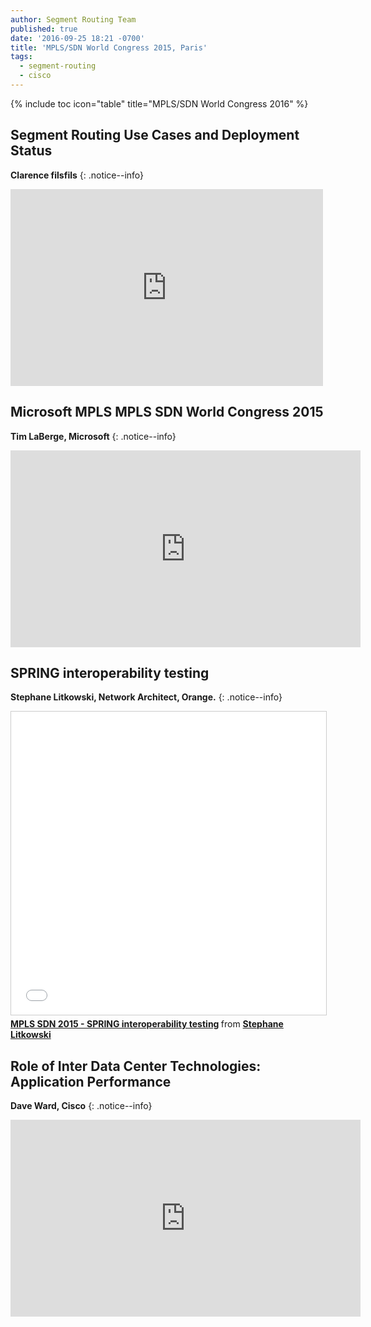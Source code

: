 ```yaml
---
author: Segment Routing Team
published: true
date: '2016-09-25 18:21 -0700'
title: 'MPLS/SDN World Congress 2015, Paris'
tags:
  - segment-routing
  - cisco
---
```

{% include toc icon="table" title="MPLS/SDN World Congress 2016" %}


## Segment Routing Use Cases and Deployment Status    


**Clarence filsfils**
{: .notice--info}  
 

<iframe width="500" height="315" class="fitvidsignore" src="https://www.youtube.com/embed/0IVk3WnrROs" frameborder="0" allowfullscreen></iframe>    

  
## Microsoft MPLS MPLS SDN World Congress 2015     

**Tim LaBerge, Microsoft**
{: .notice--info}  

<iframe width="560" height="315" src="https://www.youtube.com/embed/S1WlMSf4j_4" frameborder="0" allowfullscreen></iframe>  


## SPRING interoperability testing  


**Stephane Litkowski, Network Architect, Orange.**
{: .notice--info}  

<iframe src="//www.slideshare.net/slideshow/embed_code/key/MzWsXnjKzuHNhO" width="595" height="485" frameborder="0" marginwidth="0" marginheight="0" scrolling="no" style="border:1px solid #CCC; border-width:1px; margin-bottom:5px; max-width: 100%;" allowfullscreen> </iframe> <div style="margin-bottom:5px"> <strong> <a href="//www.slideshare.net/StephaneLitkowski/mpls-sdn-2015-spring-interoperability-testing" title="MPLS SDN 2015 - SPRING interoperability testing" target="_blank">MPLS SDN 2015 - SPRING interoperability testing</a> </strong> from <strong><a target="_blank" href="//www.slideshare.net/StephaneLitkowski">Stephane Litkowski</a></strong> </div>  
  
  
## Role of Inter Data Center Technologies: Application Performance  

**Dave Ward, Cisco**
{: .notice--info}     

<iframe width="560" height="315" src="https://www.youtube.com/embed/aNBxxPZJUjg" frameborder="0" allowfullscreen></iframe>
